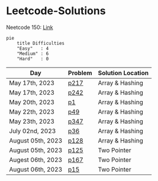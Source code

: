 # Leetcode-Solutions

Neetcode 150: [Link](https://neetcode.io/practice)

```mermaid
pie
    title Difficulties
    "Easy"   : 4
    "Medium" : 6
    "Hard"   : 0
```

| Day               | Problem                                                                 | Solution Location |
| ----------------- | ----------------------------------------------------------------------- | ----------------- |
| May 17th, 2023    | [p217](https://leetcode.com/problems/contains-duplicate/)               | Array & Hashing   |
| May 17th, 2023    | [p242](https://leetcode.com/problems/valid-anagram/)                    | Array & Hashing   |
| May 20th, 2023    | [p1](https://leetcode.com/problems/two-sum/)                            | Array & Hashing   |
| May 22th, 2023    | [p49](https://leetcode.com/problems/group-anagrams/)                    | Array & Hashing   |
| May 23th, 2023    | [p347](https://leetcode.com/problems/top-k-frequent-elements/)          | Array & Hashing   |
| July 02nd, 2023   | [p36](https://leetcode.com/problems/valid-sudoku/)                      | Array & Hashing   |
| August 05th, 2023 | [p128](https://leetcode.com/problems/longest-consecutive-sequence/)     | Array & Hashing   |
| August 05th, 2023 | [p125](https://leetcode.com/problems/valid-palindrome/solutions)        | Two Pointer       |
| Augest 06th, 2023 | [p167](https://leetcode.com/problems/two-sum-ii-input-array-is-sorted/) | Two Pointer       |
| August 06th, 2023 | [p15](https://leetcode.com/problems/3sum)                               | Two Pointer       | 

